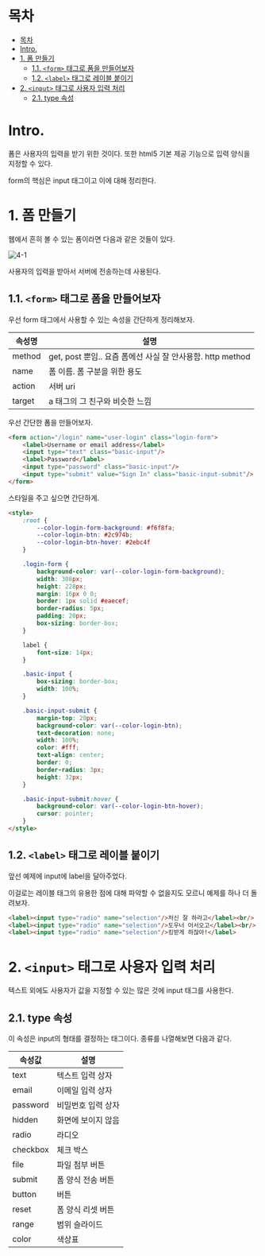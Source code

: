 # 목차

- [목차](#목차)
- [Intro.](#intro)
- [1. 폼 만들기](#1-폼-만들기)
  - [1.1. `<form>` 태그로 폼을 만들어보자](#11-form-태그로-폼을-만들어보자)
  - [1.2. `<label>` 태그로 레이블 붙이기](#12-label-태그로-레이블-붙이기)
- [2. `<input>` 태그로 사용자 입력 처리](#2-input-태그로-사용자-입력-처리)
  - [2.1. type 속성](#21-type-속성)

# Intro.

폼은 사용자의 입력을 받기 위한 것이다. 또한 html5 기본 제공 기능으로 입력 양식을 지정할 수 있다.  

form의 핵심은 input 태그이고 이에 대해 정리한다.  

# 1. 폼 만들기

웹에서 흔히 볼 수 있는 폼이라면 다음과 같은 것들이 있다.  

![4-1](assets/4-1.png)

사용자의 입력을 받아서 서버에 전송하는데 사용된다.  

## 1.1. `<form>` 태그로 폼을 만들어보자

우선 form 태그에서 사용할 수 있는 속성을 간단하게 정리해보자.  

|속성명|설명|
|-|-|
|method|get, post 뿐임.. 요즘 폼에선 사실 잘 안사용함. http method|
|name|폼 이름. 폼 구분을 위한 용도|
|action|서버 uri|
|target|a 태그의 그 친구와 비슷한 느낌|

우선 간단한 폼을 만들어보자.  

```html
<form action="/login" name="user-login" class="login-form">
    <label>Username or email address</label>
    <input type="text" class="basic-input"/>
    <label>Password</label>
    <input type="password" class="basic-input"/>
    <input type="submit" value="Sign In" class="basic-input-submit"/>
</form>
```

스타일을 주고 싶으면 간단하게.

```html
<style>
    :root {
        --color-login-form-background: #f6f8fa;
        --color-login-btn: #2c974b;
        --color-login-btn-hover: #2ebc4f
    }

    .login-form {
        background-color: var(--color-login-form-background);
        width: 308px;
        height: 228px;
        margin: 16px 0 0;
        border: 1px solid #eaecef;
        border-radius: 5px;
        padding: 20px;
        box-sizing: border-box;
    }

    label {
        font-size: 14px;
    }

    .basic-input {
        box-sizing: border-box;
        width: 100%;
    }

    .basic-input-submit {
        margin-top: 20px;
        background-color: var(--color-login-btn);
        text-decoration: none;
        width: 100%;
        color: #fff;
        text-align: center;
        border: 0;
        border-radius: 3px;
        height: 32px;
    }

    .basic-input-submit:hover {
        background-color: var(--color-login-btn-hover);
        cursor: pointer;
    }
</style>
```

## 1.2. `<label>` 태그로 레이블 붙이기

앞선 예제에 input에 label을 달아주었다.  

이걸로는 레이블 태그의 유용한 점에 대해 파악할 수 없을지도 모르니 예제를 하나 더 돌려보자.  


```html
<label><input type="radio" name="selection"/>처신 잘 하라고</label><br/>
<label><input type="radio" name="selection"/>도우너 어서오고</label><br/>
<label><input type="radio" name="selection"/>킹받게 하잖아!</label>
```

# 2. `<input>` 태그로 사용자 입력 처리

텍스트 외에도 사용자가 값을 지정할 수 있는 많은 것에 input 태그를 사용한다.  

## 2.1. type 속성

이 속성은 input의 형태를 결정하는 태그이다. 종류를 나열해보면 다음과 같다.  

|속성값|설명|
|-|-|
|text|텍스트 입력 상자|
|email|이메일 입력 상자|
|password|비밀번호 입력 상자|
|hidden|화면에 보이지 않음|
|radio|라디오|
|checkbox|체크 박스|
|file|파일 첨부 버튼|
|submit|폼 양식 전송 버튼|
|button|버튼|
|reset|폼 양식 리셋 버튼|
|range|범위 슬라이드|
|color|색상표|